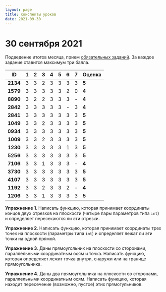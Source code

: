 ```yaml
---
layout: page
title: Конспекты уроков
date: 2021-09-30
---
```


# 30 сентября 2021

Подведение итогов месяца, прием [обязательных заданий](../../monthly-assignment/2021-09.md). За каждое задание ставится максимум три балла.

|    ID    | 1 | 2 | 3 | 4 | 5 | 6 | 7 | Оценка |
|   ---    |---|---|---|---|---|---|---|---|
| **2134** | 3 | 3 | 2 | 3 | 3 | 3 | 3 | **5** |
| **1579** | 3 | 3 | 3 | 3 | 3 | 2 | 0 | **4** |
| **8890** | 3 | 2 | 2 | 3 | 3 | 3 | - | **4** |
| **2842** | 3 | 3 | 3 | 3 | 3 | - | 3 | **4** |
| **2841** | 3 | 3 | 3 | 3 | 3 | 3 | 3 | **5** |
| **1049** | 3 | 3 | 2 | 3 | 3 | 3 | 3 | **5** |
| **0934** | 3 | 3 | 3 | 3 | 3 | 3 | 3 | **5** |
| **1009** | 3 | 3 | 2 | 3 | 3 | 3 | 3 | **5** |
| **1230** | 3 | 3 | 3 | 3 | 3 | 1 | 3 | **5** |
| **5256** | 3 | 3 | 3 | 3 | 3 | 3 | 3 | **5** |
| **7106** | 3 | 3 | 1 | 3 | 3 | 3 | - | **4** |
| **3730** | 3 | 3 | 3 | 3 | 3 | 3 | 3 | **5** |
| **4107** | 3 | 3 | 3 | 3 | 3 | 3 | 3 | **5** |
| **1192** | 3 | 3 | 2 | 3 | 3 | 2 | - | **4** |
| **1206** | 3 | 3 | 1 | 3 | 3 | 3 | 3 | **5** |

**Упражнение 1**. Написать функцию, которая принимает координаты концов двух отрезков на плоскости (четыре пары параметров типа `int`) и определяет пересекаются ли эти отрезки.

**Упражнение 2**. Написать функцию, которая принимает координаты трех точек на плоскости (параметры типа `int`) и определяет лежат ли эти точки на одной прямой.

**Упражнение 3**. Даны прямоугольник на плоскости со сторонами, параллельными координатным осям и точка. Написать функцию, которая определяет лежит точка внутри, снаружи или на границе прямоугольника.

**Упражнение 4**. Даны два прямоугольника на плоскости со сторонами, параллельными координатным осям. Написать функцию, которая находит пересечение (возможно, пустое) этих прямогульников.
